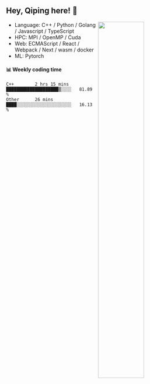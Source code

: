 

## Hey, Qiping here! :wave:

[<img align="right" width="50%" src="https://github-readme-stats.vercel.app/api?username=ppppqp&theme=dark&show_icons=true">](https://metrics.lecoq.io/ppppqp?template=classic)



-   Language: C++ / Python / Golang / Javascript / TypeScript
-   HPC: MPI / OpenMP / Cuda
-   Web: ECMAScript / React / Webpack / Next / wasm / docker
-   ML: Pytorch



#### :bar_chart: Weekly coding time

<!--START_SECTION:waka-->

```text
C++        2 hrs 15 mins   ████████████████████▒░░░░   81.89 %
Other      26 mins         ████░░░░░░░░░░░░░░░░░░░░░   16.13 %
```

<!--END_SECTION:waka-->
